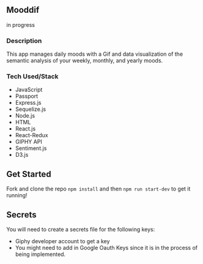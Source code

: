 ## Mooddif

in progress

### Description

This app manages daily moods with a Gif and data visualization of the semantic analysis of your weekly, monthly, and yearly moods.

### Tech Used/Stack

* JavaScript
* Passport
* Express.js
* Sequelize.js
* Node.js
* HTML
* React.js
* React-Redux
* GIPHY API
* Sentiment.js
* D3.js

## Get Started
Fork and clone the repo  `npm install` and then `npm run start-dev` to get it running! 

## Secrets 
You will need to create a secrets file for the following keys: 
* Giphy developer account to get a key 
* You might need to add in Google Oauth Keys since it is in the process of being implemented.
